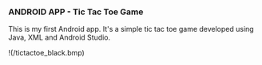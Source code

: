 ### ANDROID APP - Tic Tac Toe Game
This is my first Android app. It's a simple tic tac toe game developed using Java, XML and Android Studio.

!(/tictactoe_black.bmp)



